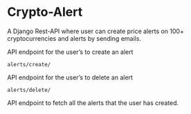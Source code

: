 # Crypto-Alert
A Django Rest-API where user can create price alerts on 100+ cryptocurrencies and alerts by sending emails.

API endpoint for the user’s to create an alert 

`alerts/create/`

API endpoint for the user’s to delete an alert 

`alerts/delete/`

API endpoint to fetch all the alerts that the user has created.